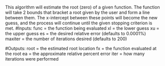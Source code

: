This algorithm will estimate the root (zero) of a given function. The function will take 2 bounds that bracket a root given by the user and form a line between them. The x-intercept between these points will become the new guess, and the process will continue until the given stopping criterion is met.
#Inputs:
func = the function being evaluated
xl = the lower guess
xu = the upper guess
es = the desired relative error (defaults to 0.0001%)
maxiter = the number of iterations desired (defaults to 200)

#Outputs:
root = the estimated root location
fx = the function evaluated at the root
ea = the approximate relative percent error
iter = how many iterations were performed
